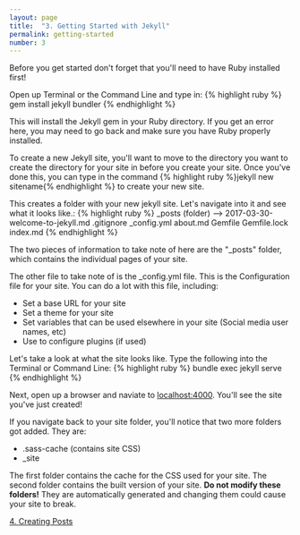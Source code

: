 ```yaml
---
layout: page
title:  "3. Getting Started with Jekyll"
permalink: getting-started
number: 3
---
```

Before you get started don't forget that you'll need to have Ruby installed first!

Open up Terminal or the Command Line and type in:
{% highlight ruby %} gem install jekyll bundler {% endhighlight %}

This will install the Jekyll gem in your Ruby directory. If you get an error here, you may need to go back and make sure you have Ruby properly installed.

To create a new Jekyll site, you'll want to move to the directory you want to create the directory for your site in before you create your site. Once you've done this, you can type in the command {% highlight ruby %}jekyll new sitename{% endhighlight %} to create your new site.

This creates a folder with your new jekyll site. Let's navigate into it and see what it looks like.:
{% highlight ruby %}
_posts (folder) --> 2017-03-30-welcome-to-jekyll.md
.gitignore
_config.yml
about.md
Gemfile
Gemfile.lock
index.md
{% endhighlight %}

The two pieces of information to take note of here are the "_posts" folder, which contains the individual pages of your site.

The other file to take note of is the _config.yml file. This is the Configuration file for your site. You can do a lot with this file, including:
* Set a base URL for your site
* Set a theme for your site
* Set variables that can be used elsewhere in your site (Social media user names, etc)
* Use to configure plugins (if used)

Let's take a look at what the site looks like. Type the following into the Terminal or Command Line:
{% highlight ruby %}
bundle exec jekyll serve
{% endhighlight %}

Next, open up a browser and naviate to [localhost:4000](localhost:4000). You'll see the site you've just created!

If you navigate back to your site folder, you'll notice that two more folders got added. They are:
* .sass-cache (contains site CSS)
* _site 

The first folder contains the cache for the CSS used for your site. The second folder contains the built version of your site. <strong> Do not modify these folders!</strong> They are automatically generated and changing them could cause your site to break.

[4. Creating Posts](/posts)
